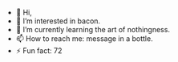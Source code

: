 - 👋 Hi,
- 👀 I’m interested in bacon.
- 🌱 I’m currently learning the art of nothingness.
- 📫 How to reach me: message in a bottle.
- ⚡ Fun fact: 72

<!---
sjgi/sjgi is a ✨ special ✨ repository because its `README.md` (this file) appears on your GitHub profile.
You can click the Preview link to take a look at your changes.
--->
